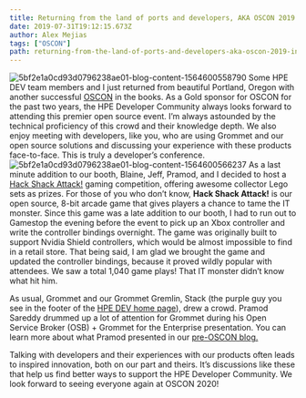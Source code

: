 ```yaml
---
title: Returning from the land of ports and developers, AKA OSCON 2019 in Portland!
date: 2019-07-31T19:12:15.673Z
author: Alex Mejias 
tags: ["OSCON"]
path: returning-from-the-land-of-ports-and-developers-aka-oscon-2019-in-portla
---
```

![5bf2e1a0cd93d0796238ae01-blog-content-1564600558790](/uploads/media/2019/5/picture1-1564600558780.png)
Some HPE DEV team members and I just returned from beautiful Portland, Oregon with another successful [OSCON](https://conferences.oreilly.com/oscon/oscon-or) in the books. As a Gold sponsor for OSCON for the past two years, the HPE Developer Community always looks forward to attending this premier open source event. I’m always astounded by the technical proficiency of this crowd and their knowledge depth. We also enjoy meeting with developers, like you, who are using Grommet and our open source solutions and discussing your experience with these products face-to-face. This is truly a developer’s conference.![5bf2e1a0cd93d0796238ae01-blog-content-1564600566237](/uploads/media/2019/5/picture2-1564600566235.png)
As a last minute addition to our booth, Blaine, Jeff, Pramod, and I decided to host a [Hack Shack Attack!](https://github.com/HewlettPackard/hpe-hack-shack-attack) gaming competition, offering awesome collector Lego sets as prizes. For those of you who don’t know, __Hack Shack Attack!__ is our open source, 8-bit arcade game that gives players a chance to tame the IT monster. Since this game was a late addition to our booth, I had to run out to Gamestop the evening before the event to pick up an Xbox controller and write the controller bindings overnight. The game was originally built to support Nvidia Shield controllers, which would be almost impossible to find in a retail store. That being said, I am glad we brought the game and updated the controller bindings, because it proved wildly popular with attendees. We saw a total 1,040 game plays! That IT monster didn’t know what hit him. 

As usual, Grommet and our Grommet Gremlin, Stack (the purple guy you see in the footer of the [HPE DEV home page](https://developer.hpe.com/)), drew a crowd. Pramod Sareddy drummed up a lot of attention for Grommet during his Open Service Broker (OSB) + Grommet for the Enterprise presentation. You can learn more about what Pramod presented in our [pre-OSCON blog.](https://developer.hpe.com/blog/solving-enterprise-devops-and-front-end-challenges-with-open-source-at-o)

Talking with developers and their experiences with our products often leads to inspired innovation, both on our part and theirs. It’s discussions like these that help us find better ways to support the HPE Developer Community. We look forward to seeing everyone again at OSCON 2020!
